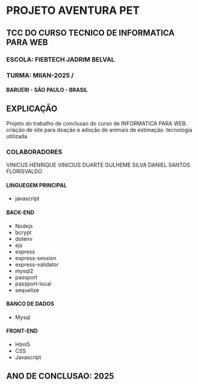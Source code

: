 # PROJETO AVENTURA PET

## TCC DO CURSO TECNICO DE INFORMATICA PARA WEB

### ESCOLA: FIEBTECH JADRIM BELVAL
### TURMA: MIIAN-2025 / 
#### BARUERI - SÃO PAULO - BRASIL

## EXPLICAÇÃO

Projeto do trabalho de conclusao do curso de INFORMATICA PARA WEB.
criação de site para doação e adoção de animais de estimação.
tecnologia utilizada

### COLABORADORES
VINICUS HENRIQUE
VINICIUS DUARTE
GULHEME SILVA
DANIEL SANTOS
FLORISVALDO

#### LINGUEGEM PRINCIPAL
- javascript


#### BACK-END
- Nodejs 
- bcrypt
- dotenv
- ejs
- express
- express-session
- express-validator
- mysql2
- passport
- passport-local
- sequelize

#### BANCO DE DADOS
- Mysql

#### FRONT-END
- Html5
- CSS
- Javascript

## ANO DE CONCLUSAO: 2025
